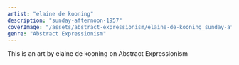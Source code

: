 ```yaml
---
artist: "elaine de kooning"
description: "sunday-afternoon-1957"
coverImage: "/assets/abstract-expressionism/elaine-de-kooning_sunday-afternoon-1957.jpg"
genre: "Abstract Expressionism"
---
```

This is an art by elaine de kooning on Abstract Expressionism

